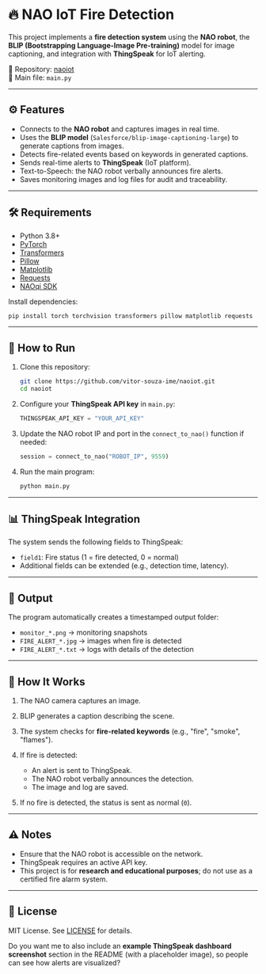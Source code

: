 
# 🔥 NAO IoT Fire Detection

This project implements a **fire detection system** using the **NAO robot**, the **BLIP (Bootstrapping Language-Image Pre-training)** model for image captioning, and integration with **ThingSpeak** for IoT alerting.

📂 Repository: [naoiot](https://github.com/vitor-souza-ime/naoiot)  
📄 Main file: `main.py`

---

## ⚙️ Features

- Connects to the **NAO robot** and captures images in real time.  
- Uses the **BLIP model** (`Salesforce/blip-image-captioning-large`) to generate captions from images.  
- Detects fire-related events based on keywords in generated captions.  
- Sends real-time alerts to **ThingSpeak** (IoT platform).  
- Text-to-Speech: the NAO robot verbally announces fire alerts.  
- Saves monitoring images and log files for audit and traceability.  

---

## 🛠 Requirements

- Python 3.8+  
- [PyTorch](https://pytorch.org/)  
- [Transformers](https://huggingface.co/docs/transformers/index)  
- [Pillow](https://pillow.readthedocs.io/)  
- [Matplotlib](https://matplotlib.org/)  
- [Requests](https://docs.python-requests.org/)  
- [NAOqi SDK](http://doc.aldebaran.com/2-1/dev/python/index.html)  

Install dependencies:

```bash
pip install torch torchvision transformers pillow matplotlib requests
````

---

## 🚀 How to Run

1. Clone this repository:

   ```bash
   git clone https://github.com/vitor-souza-ime/naoiot.git
   cd naoiot
   ```

2. Configure your **ThingSpeak API key** in `main.py`:

   ```python
   THINGSPEAK_API_KEY = "YOUR_API_KEY"
   ```

3. Update the NAO robot IP and port in the `connect_to_nao()` function if needed:

   ```python
   session = connect_to_nao("ROBOT_IP", 9559)
   ```

4. Run the main program:

   ```bash
   python main.py
   ```

---

## 📊 ThingSpeak Integration

The system sends the following fields to ThingSpeak:

* `field1`: Fire status (1 = fire detected, 0 = normal)
* Additional fields can be extended (e.g., detection time, latency).

---

## 📂 Output

The program automatically creates a timestamped output folder:

* `monitor_*.png` → monitoring snapshots
* `FIRE_ALERT_*.jpg` → images when fire is detected
* `FIRE_ALERT_*.txt` → logs with details of the detection

---

## 🧠 How It Works

1. The NAO camera captures an image.
2. BLIP generates a caption describing the scene.
3. The system checks for **fire-related keywords** (e.g., "fire", "smoke", "flames").
4. If fire is detected:

   * An alert is sent to ThingSpeak.
   * The NAO robot verbally announces the detection.
   * The image and log are saved.
5. If no fire is detected, the status is sent as normal (`0`).

---

## ⚠️ Notes

* Ensure that the NAO robot is accessible on the network.
* ThingSpeak requires an active API key.
* This project is for **research and educational purposes**; do not use as a certified fire alarm system.

---

## 📜 License

MIT License.
See [LICENSE](LICENSE) for details.


Do you want me to also include an **example ThingSpeak dashboard screenshot** section in the README (with a placeholder image), so people can see how alerts are visualized?
```
